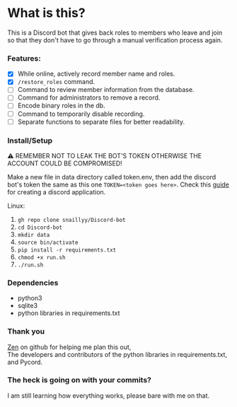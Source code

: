 # What is this?
This is a Discord bot that gives back roles to members who leave and join so that they don't have to go through a manual verification process again.

### Features:
- [x] While online, actively record member name and roles.
- [x] `/restore_roles` command.
- [ ] Command to review member information from the database.
- [ ] Command for administrators to remove a record.
- [ ] Encode binary roles in the db.
- [ ] Command to temporarily disable recording.
- [ ] Separate functions to separate files for better readability.

### Install/Setup
⚠️ REMEMBER NOT TO LEAK THE BOT'S TOKEN OTHERWISE THE ACCOUNT COULD BE COMPROMISED!

Make a new file in data directory called token.env, then add the discord bot's token the same as this one `TOKEN=<token goes here>`.
Check this [guide](https://www.geeksforgeeks.org/how-to-make-a-discord-bot/) for creating a discord application.

Linux:
1. `gh repo clone snaillyy/Discord-bot`
2. `cd Discord-bot`
3. `mkdir data`
4. `source bin/activate`
5. `pip install -r requirements.txt`
6. `chmod +x run.sh`
7. `./run.sh`

### Dependencies
* python3
* sqlite3
* python libraries in requirements.txt

### Thank you
[Zen](https://github.com/desultory) on github for helping me plan this out,\
The developers and contributors of the python libraries in requirements.txt,\
and Pycord.

### The heck is going on with your commits?
I am still learning how everything works, please bare with me on that.
